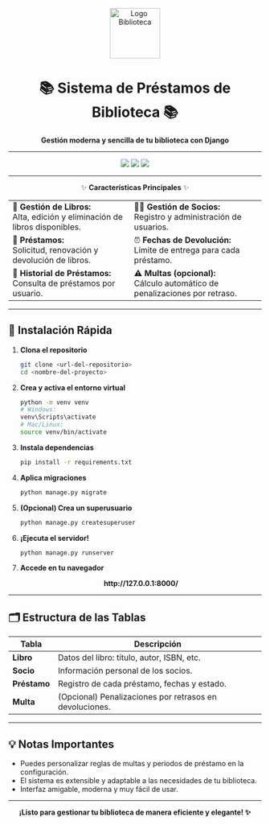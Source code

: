 <p align="center">
  <img src="https://img.icons8.com/ios-filled/100/000000/library.png" width="100" alt="Logo Biblioteca"/>
</p>

<h1 align="center">📚 Sistema de Préstamos de Biblioteca 📚</h1>
<p align="center">
  <b>Gestión moderna y sencilla de tu biblioteca con Django</b>
</p>

---

<p align="center">
  <img src="https://img.shields.io/badge/Python-3.x-blue?logo=python"/>
  <img src="https://img.shields.io/badge/Django-Framework-green?logo=django"/>
  <img src="https://img.shields.io/badge/Virtualenv-Activated-purple?logo=virtualenv"/>
</p>

---

<div align="center">
  
✨ <b>Características Principales</b> ✨

<table align="center">
  <tr>
    <td>📖 <b>Gestión de Libros:</b><br>Alta, edición y eliminación de libros disponibles.</td>
    <td>🧑‍💼 <b>Gestión de Socios:</b><br>Registro y administración de usuarios.</td>
  </tr>
  <tr>
    <td>🔄 <b>Préstamos:</b><br>Solicitud, renovación y devolución de libros.</td>
    <td>⏰ <b>Fechas de Devolución:</b><br>Límite de entrega para cada préstamo.</td>
  </tr>
  <tr>
    <td>📜 <b>Historial de Préstamos:</b><br>Consulta de préstamos por usuario.</td>
    <td>⚠️ <b>Multas (opcional):</b><br>Cálculo automático de penalizaciones por retraso.</td>
  </tr>
</table>

</div>

---

## 🚀 Instalación Rápida

1. **Clona el repositorio**
   ```bash
   git clone <url-del-repositorio>
   cd <nombre-del-proyecto>
   ```

2. **Crea y activa el entorno virtual**
   ```bash
   python -m venv venv
   # Windows:
   venv\Scripts\activate
   # Mac/Linux:
   source venv/bin/activate
   ```

3. **Instala dependencias**
   ```bash
   pip install -r requirements.txt
   ```

4. **Aplica migraciones**
   ```bash
   python manage.py migrate
   ```

5. **(Opcional) Crea un superusuario**
   ```bash
   python manage.py createsuperuser
   ```

6. **¡Ejecuta el servidor!**
   ```bash
   python manage.py runserver
   ```

7. **Accede en tu navegador**
   
   <p align="center"><b>http://127.0.0.1:8000/</b></p>

---

## 🗂️ Estructura de las Tablas

| Tabla     | Descripción                                                  |
|-----------|-------------------------------------------------------------|
| **Libro**   | Datos del libro: título, autor, ISBN, etc.                  |
| **Socio**   | Información personal de los socios.                         |
| **Préstamo**| Registro de cada préstamo, fechas y estado.                 |
| **Multa**   | (Opcional) Penalizaciones por retrasos en devoluciones.     |

---

## 💡 Notas Importantes

- Puedes personalizar reglas de multas y periodos de préstamo en la configuración.
- El sistema es extensible y adaptable a las necesidades de tu biblioteca.
- Interfaz amigable, moderna y muy fácil de usar.

---

<p align="center">
  <b>¡Listo para gestionar tu biblioteca de manera eficiente y elegante! ✨</b>
</p>
